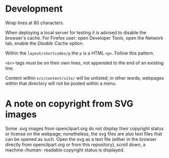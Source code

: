 # Development

Wrap lines at 80 characters.

When deploying a local server for testing it is advised to disable the browser's
cache. For Firefox user: open Developer Tools, open the Network tab, enable the
*Disable Cache* option.

Within the `layout/shortcodes/p` the `p` is a HTML `<p>`. Follow this pattern.

`<br>` tags must be on their own lines, not appended to the end of an existing
line.

Content within `src/content/site/` will be unlisted; in other words, webpages
within that directory will not be posted within a menu.

# A note on copyright from SVG images

Some .svg images from openclipart.org do not display their copyright status or
license on the webpage; nonetheless, the svg files are also text files that can
be opened as such. Open the svg as a text file (either in the browser directly
from openclipart.org or from this repository), scroll down, a
machine-/human- readable copyright status is displayed.

